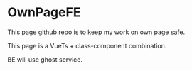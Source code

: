 # OwnPageFE

This page github repo is to keep my work on own page safe.

This page is a VueTs + class-component combination.

BE will use ghost service.

